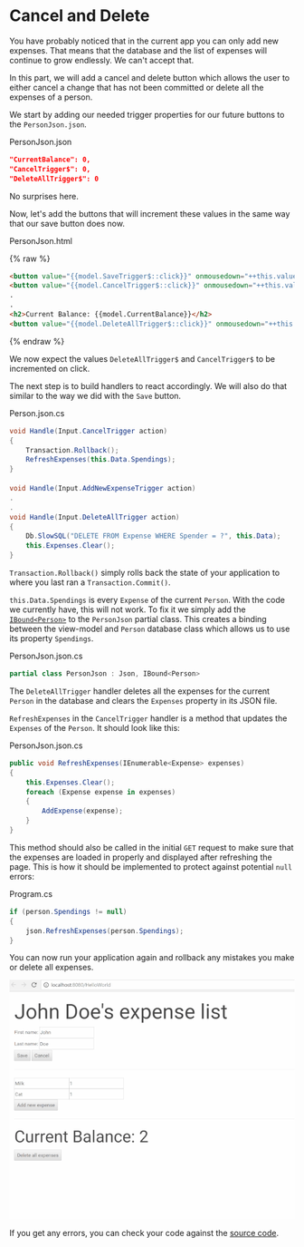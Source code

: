 # Cancel and Delete

You have probably noticed that in the current app you can only add new expenses. That means that the database and the list of expenses will continue to grow endlessly. We can't accept that.

In this part, we will add a cancel and delete button which allows the user to either cancel a change that has not been committed or delete all the expenses of a person.

We start by adding our needed trigger properties for our future buttons to the `PersonJson.json`.

<div class="code-name">PersonJson.json</div>

```json
"CurrentBalance": 0,
"CancelTrigger$": 0,
"DeleteAllTrigger$": 0
```

No surprises here.

Now, let's add the buttons that will increment these values in the same way that our save button does now.

<div class="code-name">PersonJson.html</div>

{% raw %}
```html
<button value="{{model.SaveTrigger$::click}}" onmousedown="++this.value">Save</button>
<button value="{{model.CancelTrigger$::click}}" onmousedown="++this.value">Cancel</button>
.
.
<h2>Current Balance: {{model.CurrentBalance}}</h2>
<button value="{{model.DeleteAllTrigger$::click}}" onmousedown="++this.value">Delete all expenses</button>
```
{% endraw %}


We now expect the values `DeleteAllTrigger$` and `CancelTrigger$` to be incremented on click.

The next step is to build handlers to react accordingly. We will also do that similar to the way we did with the `Save` button.

<div class="code-name">Person.json.cs</div>

```cs
void Handle(Input.CancelTrigger action)
{
    Transaction.Rollback();
    RefreshExpenses(this.Data.Spendings);
}

void Handle(Input.AddNewExpenseTrigger action)
.
.
void Handle(Input.DeleteAllTrigger action)
{
    Db.SlowSQL("DELETE FROM Expense WHERE Spender = ?", this.Data);
    this.Expenses.Clear();
}
```

`Transaction.Rollback()` simply rolls back the state of your application to where you last ran a `Transaction.Commit()`.

`this.Data.Spendings` is every `Expense` of the current `Person`. With the code we currently have, this will not work. To fix it we simply add the [`IBound<Person>`](/guides/typed-json/json-data-bindings/#specify-data-type) to the `PersonJson` partial class. This creates a binding between the view-model and `Person` database class which allows us to use its property `Spendings`.

<div class="code-name">PersonJson.json.cs</div>

```cs
partial class PersonJson : Json, IBound<Person>
```

The `DeleteAllTrigger` handler deletes all the expenses for the current `Person` in the database and clears the `Expenses` property in its JSON file.

`RefreshExpenses` in the `CancelTrigger` handler is a method that updates the `Expenses` of the `Person`. It should look like this:

<div class="code-name">PersonJson.json.cs</div>

```cs
public void RefreshExpenses(IEnumerable<Expense> expenses)
{
    this.Expenses.Clear();
    foreach (Expense expense in expenses)
    {
        AddExpense(expense);
    }
}
```
This method should also be called in the initial `GET` request to make sure that the expenses are loaded in properly and displayed after refreshing the page. This is how it should be implemented to protect against potential `null` errors:

<div class="code-name">Program.cs</div>

```cs
if (person.Spendings != null)
{
    json.RefreshExpenses(person.Spendings);
}
```

You can now run your application again and rollback any mistakes you make or delete all expenses.

![part 6 gif](/assets/resizedpart6.gif)

If you get any errors, you can check your code against the [source code](https://github.com/StarcounterApps/HelloWorld/commit/50a75f74ef13086c0c0c359e35204343c3985668).
